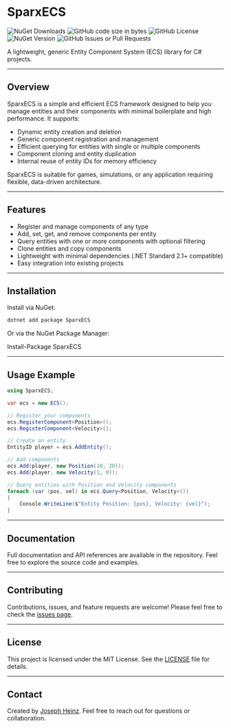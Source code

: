 # SparxECS
![NuGet Downloads](https://img.shields.io/nuget/dt/SparxECS) ![GitHub code size in bytes](https://img.shields.io/github/languages/code-size/josephheinz/SparxECS) ![GitHub License](https://img.shields.io/github/license/josephheinz/SparxECS) ![NuGet Version](https://img.shields.io/nuget/v/SparxECS) ![GitHub Issues or Pull Requests](https://img.shields.io/github/issues/josephheinz/SparxECS)

A lightweight, generic Entity Component System (ECS) library for C# projects.

---

## Overview

SparxECS is a simple and efficient ECS framework designed to help you manage entities and their components with minimal boilerplate and high performance. It supports:

- Dynamic entity creation and deletion
- Generic component registration and management
- Efficient querying for entities with single or multiple components
- Component cloning and entity duplication
- Internal reuse of entity IDs for memory efficiency

SparxECS is suitable for games, simulations, or any application requiring flexible, data-driven architecture.

---

## Features

- Register and manage components of any type
- Add, set, get, and remove components per entity
- Query entities with one or more components with optional filtering
- Clone entities and copy components
- Lightweight with minimal dependencies (.NET Standard 2.1+ compatible)
- Easy integration into existing projects

---

## Installation

Install via NuGet:

```bash
dotnet add package SparxECS
````

Or via the NuGet Package Manager:

Install-Package SparxECS

---

## Usage Example

```csharp
using SparxECS;

var ecs = new ECS();

// Register your components
ecs.RegisterComponent<Position>();
ecs.RegisterComponent<Velocity>();

// Create an entity
EntityID player = ecs.AddEntity();

// Add components
ecs.Add(player, new Position(10, 20));
ecs.Add(player, new Velocity(1, 0));

// Query entities with Position and Velocity components
foreach (var (pos, vel) in ecs.Query<Position, Velocity>())
{
    Console.WriteLine($"Entity Position: {pos}, Velocity: {vel}");
}
```

---

## Documentation

Full documentation and API references are available in the repository. Feel free to explore the source code and examples.

---

## Contributing

Contributions, issues, and feature requests are welcome!
Please feel free to check the [issues page](https://github.com/josephheinz/SparxECS/issues).

---

## License

This project is licensed under the MIT License. See the [LICENSE](LICENSE) file for details.

---

## Contact

Created by [Joseph Heinz](https://github.com/josephheinz).
Feel free to reach out for questions or collaboration.

